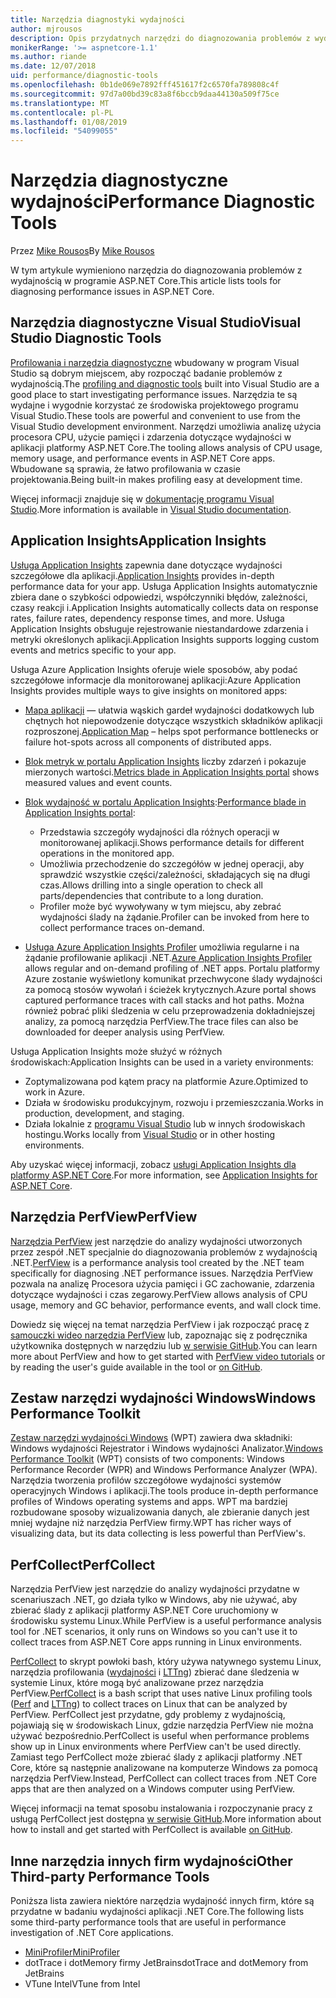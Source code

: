 ```yaml
---
title: Narzędzia diagnostyki wydajności
author: mjrousos
description: Opis przydatnych narzędzi do diagnozowania problemów z wydajnością w aplikacji platformy ASP.NET Core.
monikerRange: '>= aspnetcore-1.1'
ms.author: riande
ms.date: 12/07/2018
uid: performance/diagnostic-tools
ms.openlocfilehash: 0b1de069e7892fff451617f2c6570fa789808c4f
ms.sourcegitcommit: 97d7a00bd39c83a8f6bccb9daa44130a509f75ce
ms.translationtype: MT
ms.contentlocale: pl-PL
ms.lasthandoff: 01/08/2019
ms.locfileid: "54099055"
---
```

# <a name="performance-diagnostic-tools"></a><span data-ttu-id="17334-103">Narzędzia diagnostyczne wydajności</span><span class="sxs-lookup"><span data-stu-id="17334-103">Performance Diagnostic Tools</span></span>

<span data-ttu-id="17334-104">Przez [Mike Rousos](https://github.com/mjrousos)</span><span class="sxs-lookup"><span data-stu-id="17334-104">By [Mike Rousos](https://github.com/mjrousos)</span></span>

<span data-ttu-id="17334-105">W tym artykule wymieniono narzędzia do diagnozowania problemów z wydajnością w programie ASP.NET Core.</span><span class="sxs-lookup"><span data-stu-id="17334-105">This article lists tools for diagnosing performance issues in ASP.NET Core.</span></span>

## <a name="visual-studio-diagnostic-tools"></a><span data-ttu-id="17334-106">Narzędzia diagnostyczne Visual Studio</span><span class="sxs-lookup"><span data-stu-id="17334-106">Visual Studio Diagnostic Tools</span></span>

<span data-ttu-id="17334-107">[Profilowania i narzędzia diagnostyczne](/visualstudio/profiling) wbudowany w program Visual Studio są dobrym miejscem, aby rozpocząć badanie problemów z wydajnością.</span><span class="sxs-lookup"><span data-stu-id="17334-107">The [profiling and diagnostic tools](/visualstudio/profiling) built into Visual Studio are a good place to start investigating performance issues.</span></span> <span data-ttu-id="17334-108">Narzędzia te są wydajne i wygodnie korzystać ze środowiska projektowego programu Visual Studio.</span><span class="sxs-lookup"><span data-stu-id="17334-108">These tools are powerful and convenient to use from the Visual Studio development environment.</span></span> <span data-ttu-id="17334-109">Narzędzi umożliwia analizę użycia procesora CPU, użycie pamięci i zdarzenia dotyczące wydajności w aplikacji platformy ASP.NET Core.</span><span class="sxs-lookup"><span data-stu-id="17334-109">The tooling allows analysis of CPU usage, memory usage, and performance events in ASP.NET Core apps.</span></span> <span data-ttu-id="17334-110">Wbudowane są sprawia, że łatwo profilowania w czasie projektowania.</span><span class="sxs-lookup"><span data-stu-id="17334-110">Being built-in makes profiling easy at development time.</span></span>

<span data-ttu-id="17334-111">Więcej informacji znajduje się w [dokumentację programu Visual Studio](/visualstudio/profiling/profiling-overview).</span><span class="sxs-lookup"><span data-stu-id="17334-111">More information is available in [Visual Studio documentation](/visualstudio/profiling/profiling-overview).</span></span>

## <a name="application-insights"></a><span data-ttu-id="17334-112">Application Insights</span><span class="sxs-lookup"><span data-stu-id="17334-112">Application Insights</span></span>

<span data-ttu-id="17334-113">[Usługa Application Insights](/azure/application-insights/app-insights-overview) zapewnia dane dotyczące wydajności szczegółowe dla aplikacji.</span><span class="sxs-lookup"><span data-stu-id="17334-113">[Application Insights](/azure/application-insights/app-insights-overview) provides in-depth performance data for your app.</span></span> <span data-ttu-id="17334-114">Usługa Application Insights automatycznie zbiera dane o szybkości odpowiedzi, współczynniki błędów, zależności, czasy reakcji i.</span><span class="sxs-lookup"><span data-stu-id="17334-114">Application Insights automatically collects data on response rates, failure rates, dependency response times, and more.</span></span> <span data-ttu-id="17334-115">Usługa Application Insights obsługuje rejestrowanie niestandardowe zdarzenia i metryki określonych aplikacji.</span><span class="sxs-lookup"><span data-stu-id="17334-115">Application Insights supports logging custom events and metrics specific to your app.</span></span>

<span data-ttu-id="17334-116">Usługa Azure Application Insights oferuje wiele sposobów, aby podać szczegółowe informacje dla monitorowanej aplikacji:</span><span class="sxs-lookup"><span data-stu-id="17334-116">Azure Application Insights provides multiple ways to give insights on monitored apps:</span></span>

- <span data-ttu-id="17334-117">[Mapa aplikacji](/azure/application-insights/app-insights-app-map) — ułatwia wąskich gardeł wydajności dodatkowych lub chętnych hot niepowodzenie dotyczące wszystkich składników aplikacji rozproszonej.</span><span class="sxs-lookup"><span data-stu-id="17334-117">[Application Map](/azure/application-insights/app-insights-app-map) – helps spot performance bottlenecks or failure hot-spots across all components of distributed apps.</span></span>
- <span data-ttu-id="17334-118">[Blok metryk w portalu Application Insights](/azure/application-insights/app-insights-metrics-explorer?toc=/azure/azure-monitor/toc.json) liczby zdarzeń i pokazuje mierzonych wartości.</span><span class="sxs-lookup"><span data-stu-id="17334-118">[Metrics blade in Application Insights portal](/azure/application-insights/app-insights-metrics-explorer?toc=/azure/azure-monitor/toc.json) shows measured values and event counts.</span></span>
- <span data-ttu-id="17334-119">[Blok wydajność w portalu Application Insights](/azure/application-insights/app-insights-tutorial-performance):</span><span class="sxs-lookup"><span data-stu-id="17334-119">[Performance blade in Application Insights portal](/azure/application-insights/app-insights-tutorial-performance):</span></span>

  - <span data-ttu-id="17334-120">Przedstawia szczegóły wydajności dla różnych operacji w monitorowanej aplikacji.</span><span class="sxs-lookup"><span data-stu-id="17334-120">Shows performance details for different operations in the monitored app.</span></span>
  - <span data-ttu-id="17334-121">Umożliwia przechodzenie do szczegółów w jednej operacji, aby sprawdzić wszystkie części/zależności, składających się na długi czas.</span><span class="sxs-lookup"><span data-stu-id="17334-121">Allows drilling into a single operation to check all parts/dependencies that contribute to a long duration.</span></span>
  - <span data-ttu-id="17334-122">Profiler może być wywoływany w tym miejscu, aby zebrać wydajności ślady na żądanie.</span><span class="sxs-lookup"><span data-stu-id="17334-122">Profiler can be invoked from here to collect performance traces on-demand.</span></span>

- <span data-ttu-id="17334-123">[Usługa Azure Application Insights Profiler](/azure/azure-monitor/app/profiler) umożliwia regularne i na żądanie profilowanie aplikacji .NET.</span><span class="sxs-lookup"><span data-stu-id="17334-123">[Azure Application Insights Profiler](/azure/azure-monitor/app/profiler) allows regular and on-demand profiling of .NET apps.</span></span>  <span data-ttu-id="17334-124">Portalu platformy Azure zostanie wyświetlony komunikat przechwycone ślady wydajności za pomocą stosów wywołań i ścieżek krytycznych.</span><span class="sxs-lookup"><span data-stu-id="17334-124">Azure portal shows captured performance traces with call stacks and hot paths.</span></span> <span data-ttu-id="17334-125">Można również pobrać pliki śledzenia w celu przeprowadzenia dokładniejszej analizy, za pomocą narzędzia PerfView.</span><span class="sxs-lookup"><span data-stu-id="17334-125">The trace files can also be downloaded for deeper analysis using PerfView.</span></span>

<span data-ttu-id="17334-126">Usługa Application Insights może służyć w różnych środowiskach:</span><span class="sxs-lookup"><span data-stu-id="17334-126">Application Insights can be used in a variety environments:</span></span>

* <span data-ttu-id="17334-127">Zoptymalizowana pod kątem pracy na platformie Azure.</span><span class="sxs-lookup"><span data-stu-id="17334-127">Optimized to work in Azure.</span></span>
* <span data-ttu-id="17334-128">Działa w środowisku produkcyjnym, rozwoju i przemieszczania.</span><span class="sxs-lookup"><span data-stu-id="17334-128">Works in production, development, and staging.</span></span>
* <span data-ttu-id="17334-129">Działa lokalnie z [programu Visual Studio](/azure/application-insights/app-insights-visual-studio) lub w innych środowiskach hostingu.</span><span class="sxs-lookup"><span data-stu-id="17334-129">Works locally from [Visual Studio](/azure/application-insights/app-insights-visual-studio) or in other hosting environments.</span></span>

<span data-ttu-id="17334-130">Aby uzyskać więcej informacji, zobacz [usługi Application Insights dla platformy ASP.NET Core](/azure/application-insights/app-insights-asp-net-core).</span><span class="sxs-lookup"><span data-stu-id="17334-130">For more information, see [Application Insights for ASP.NET Core](/azure/application-insights/app-insights-asp-net-core).</span></span>

## <a name="perfview"></a><span data-ttu-id="17334-131">Narzędzia PerfView</span><span class="sxs-lookup"><span data-stu-id="17334-131">PerfView</span></span>

<span data-ttu-id="17334-132">[Narzędzia PerfView](https://github.com/Microsoft/perfview) jest narzędzie do analizy wydajności utworzonych przez zespół .NET specjalnie do diagnozowania problemów z wydajnością .NET.</span><span class="sxs-lookup"><span data-stu-id="17334-132">[PerfView](https://github.com/Microsoft/perfview) is a performance analysis tool created by the .NET team specifically for diagnosing .NET performance issues.</span></span> <span data-ttu-id="17334-133">Narzędzia PerfView pozwala na analizę Procesora użycia pamięci i GC zachowanie, zdarzenia dotyczące wydajności i czas zegarowy.</span><span class="sxs-lookup"><span data-stu-id="17334-133">PerfView allows analysis of CPU usage, memory and GC behavior, performance events, and wall clock time.</span></span>

<span data-ttu-id="17334-134">Dowiedz się więcej na temat narzędzia PerfView i jak rozpocząć pracę z [samouczki wideo narzędzia PerfView](http://channel9.msdn.com/Series/PerfView-Tutorial) lub, zapoznając się z podręcznika użytkownika dostępnych w narzędziu lub [w serwisie GitHub](https://github.com/Microsoft/perfview).</span><span class="sxs-lookup"><span data-stu-id="17334-134">You can learn more about PerfView and how to get started with [PerfView video tutorials](http://channel9.msdn.com/Series/PerfView-Tutorial) or by reading the user's guide available in the tool or [on GitHub](https://github.com/Microsoft/perfview).</span></span>

## <a name="windows-performance-toolkit"></a><span data-ttu-id="17334-135">Zestaw narzędzi wydajności Windows</span><span class="sxs-lookup"><span data-stu-id="17334-135">Windows Performance Toolkit</span></span>

<span data-ttu-id="17334-136">[Zestaw narzędzi wydajności Windows](/windows-hardware/test/wpt/) (WPT) zawiera dwa składniki: Windows wydajności Rejestrator i Windows wydajności Analizator.</span><span class="sxs-lookup"><span data-stu-id="17334-136">[Windows Performance Toolkit](/windows-hardware/test/wpt/) (WPT) consists of two components: Windows Performance Recorder (WPR) and Windows Performance Analyzer (WPA).</span></span> <span data-ttu-id="17334-137">Narzędzia tworzenia profilów szczegółowe wydajności systemów operacyjnych Windows i aplikacji.</span><span class="sxs-lookup"><span data-stu-id="17334-137">The tools produce in-depth performance profiles of Windows operating systems and apps.</span></span> <span data-ttu-id="17334-138">WPT ma bardziej rozbudowane sposoby wizualizowania danych, ale zbieranie danych jest mniej wydajne niż narzędzia PerfView firmy.</span><span class="sxs-lookup"><span data-stu-id="17334-138">WPT has richer ways of visualizing data, but its data collecting is less powerful than PerfView's.</span></span>

## <a name="perfcollect"></a><span data-ttu-id="17334-139">PerfCollect</span><span class="sxs-lookup"><span data-stu-id="17334-139">PerfCollect</span></span>

<span data-ttu-id="17334-140">Narzędzia PerfView jest narzędzie do analizy wydajności przydatne w scenariuszach .NET, go działa tylko w Windows, aby nie używać, aby zbierać ślady z aplikacji platformy ASP.NET Core uruchomiony w środowisku systemu Linux.</span><span class="sxs-lookup"><span data-stu-id="17334-140">While PerfView is a useful performance analysis tool for .NET scenarios, it only runs on Windows so you can't use it to collect traces from ASP.NET Core apps running in Linux environments.</span></span>

<span data-ttu-id="17334-141">[PerfCollect](https://github.com/dotnet/coreclr/blob/master/Documentation/project-docs/linux-performance-tracing.md) to skrypt powłoki bash, który używa natywnego systemu Linux, narzędzia profilowania ([wydajności](https://perf.wiki.kernel.org/index.php/Main_Page) i [LTTng](https://lttng.org/)) zbierać dane śledzenia w systemie Linux, które mogą być analizowane przez narzędzia PerfView.</span><span class="sxs-lookup"><span data-stu-id="17334-141">[PerfCollect](https://github.com/dotnet/coreclr/blob/master/Documentation/project-docs/linux-performance-tracing.md) is a bash script that uses native Linux profiling tools ([Perf](https://perf.wiki.kernel.org/index.php/Main_Page) and [LTTng](https://lttng.org/)) to collect traces on Linux that can be analyzed by PerfView.</span></span> <span data-ttu-id="17334-142">PerfCollect jest przydatne, gdy problemy z wydajnością, pojawiają się w środowiskach Linux, gdzie narzędzia PerfView nie można używać bezpośrednio.</span><span class="sxs-lookup"><span data-stu-id="17334-142">PerfCollect is useful when performance problems show up in Linux environments where PerfView can't be used directly.</span></span> <span data-ttu-id="17334-143">Zamiast tego PerfCollect może zbierać ślady z aplikacji platformy .NET Core, które są następnie analizowane na komputerze Windows za pomocą narzędzia PerfView.</span><span class="sxs-lookup"><span data-stu-id="17334-143">Instead, PerfCollect can collect traces from .NET Core apps that are then analyzed on a Windows computer using PerfView.</span></span>

<span data-ttu-id="17334-144">Więcej informacji na temat sposobu instalowania i rozpoczynanie pracy z usługą PerfCollect jest dostępna [w serwisie GitHub](https://github.com/dotnet/coreclr/blob/master/Documentation/project-docs/linux-performance-tracing.md).</span><span class="sxs-lookup"><span data-stu-id="17334-144">More information about how to install and get started with PerfCollect is available [on GitHub](https://github.com/dotnet/coreclr/blob/master/Documentation/project-docs/linux-performance-tracing.md).</span></span>

## <a name="other-third-party-performance-tools"></a><span data-ttu-id="17334-145">Inne narzędzia innych firm wydajności</span><span class="sxs-lookup"><span data-stu-id="17334-145">Other Third-party Performance Tools</span></span>

<span data-ttu-id="17334-146">Poniższa lista zawiera niektóre narzędzia wydajność innych firm, które są przydatne w badaniu wydajności aplikacji .NET Core.</span><span class="sxs-lookup"><span data-stu-id="17334-146">The following lists some third-party performance tools that are useful in performance investigation of .NET Core applications.</span></span>

- [<span data-ttu-id="17334-147">MiniProfiler</span><span class="sxs-lookup"><span data-stu-id="17334-147">MiniProfiler</span></span>](https://miniprofiler.com/)
- <span data-ttu-id="17334-148">dotTrace i dotMemory firmy JetBrains</span><span class="sxs-lookup"><span data-stu-id="17334-148">dotTrace and dotMemory from JetBrains</span></span>
- <span data-ttu-id="17334-149">VTune Intel</span><span class="sxs-lookup"><span data-stu-id="17334-149">VTune from Intel</span></span>
